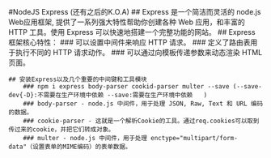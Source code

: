 #NodeJS Express (还有之后的K.O.A)
    ## Express 是一个简洁而灵活的 node.js Web应用框架, 提供了一系列强大特性帮助你创建各种 Web 应用，和丰富的 HTTP 工具。使用 Express 可以快速地搭建一个完整功能的网站。
    ## Express 框架核心特性：
        ### 可以设置中间件来响应 HTTP 请求。
        ### 定义了路由表用于执行不同的 HTTP 请求动作。
        ### 可以通过向模板传递参数来动态渲染 HTML 页面。
    
    ## 安装Express以及几个重要的中间键和工具模块 
        ### npm i express body-parser cookid-parser multer --save (--save-dev{-D}:不需要在生产环境中依赖 --save:需要在生产环境中依赖   )
        ### body-parser - node.js 中间件，用于处理 JSON, Raw, Text 和 URL 编码的数据。
        ### cookie-parser - 这就是一个解析Cookie的工具。通过req.cookies可以取到传过来的cookie，并把它们转成对象。
        ### multer - node.js 中间件，用于处理 enctype="multipart/form-data"（设置表单的MIME编码）的表单数据。
